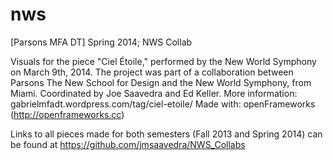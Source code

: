 nws
===
[Parsons MFA DT] Spring 2014; NWS Collab

Visuals for the piece "Ciel Étoile," performed by the New World Symphony on March 9th, 2014.
The project was part of a collaboration between Parsons The New School for Design and the New World Symphony, from Miami.
Coordinated by Joe Saavedra and Ed Keller.
More information: gabrielmfadt.wordpress.com/tag/ciel-etoile/
Made with: openFrameworks (http://openframeworks.cc)

Links to all pieces made for both semesters (Fall 2013 and Spring 2014) can be found at https://github.com/jmsaavedra/NWS_Collabs

